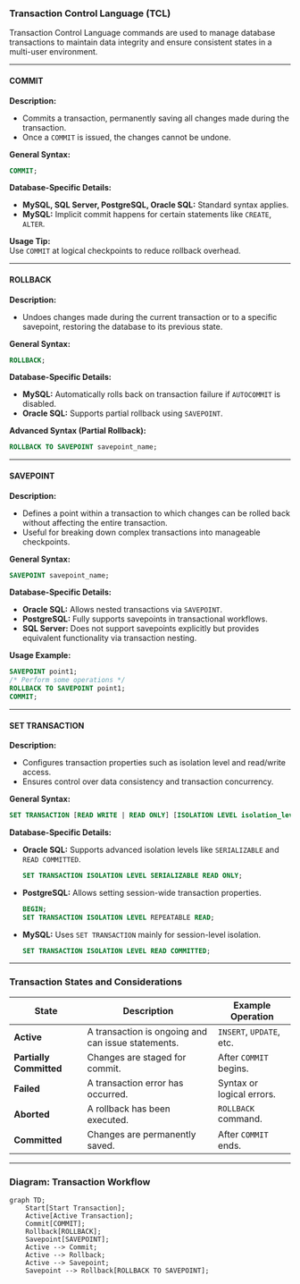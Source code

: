 ### **Transaction Control Language (TCL)**  

Transaction Control Language commands are used to manage database transactions to maintain data integrity and ensure consistent states in a multi-user environment.

---

#### **COMMIT**  
**Description:**  
- Commits a transaction, permanently saving all changes made during the transaction.  
- Once a `COMMIT` is issued, the changes cannot be undone.  

**General Syntax:**  
```sql
COMMIT;
```

**Database-Specific Details:**  
- **MySQL, SQL Server, PostgreSQL, Oracle SQL:** Standard syntax applies.  
- **MySQL:** Implicit commit happens for certain statements like `CREATE`, `ALTER`.  

**Usage Tip:**  
Use `COMMIT` at logical checkpoints to reduce rollback overhead.

---

#### **ROLLBACK**  
**Description:**  
- Undoes changes made during the current transaction or to a specific savepoint, restoring the database to its previous state.  

**General Syntax:**  
```sql
ROLLBACK;
```

**Database-Specific Details:**  
- **MySQL:** Automatically rolls back on transaction failure if `AUTOCOMMIT` is disabled.  
- **Oracle SQL:** Supports partial rollback using `SAVEPOINT`.  

**Advanced Syntax (Partial Rollback):**  
```sql
ROLLBACK TO SAVEPOINT savepoint_name;
```

---

#### **SAVEPOINT**  
**Description:**  
- Defines a point within a transaction to which changes can be rolled back without affecting the entire transaction.  
- Useful for breaking down complex transactions into manageable checkpoints.  

**General Syntax:**  
```sql
SAVEPOINT savepoint_name;
```

**Database-Specific Details:**  
- **Oracle SQL:** Allows nested transactions via `SAVEPOINT`.  
- **PostgreSQL:** Fully supports savepoints in transactional workflows.  
- **SQL Server:** Does not support savepoints explicitly but provides equivalent functionality via transaction nesting.

**Usage Example:**  
```sql
SAVEPOINT point1;
/* Perform some operations */
ROLLBACK TO SAVEPOINT point1;
COMMIT;
```

---

#### **SET TRANSACTION**  
**Description:**  
- Configures transaction properties such as isolation level and read/write access.  
- Ensures control over data consistency and transaction concurrency.  

**General Syntax:**  
```sql
SET TRANSACTION [READ WRITE | READ ONLY] [ISOLATION LEVEL isolation_level];
```

**Database-Specific Details:**  
- **Oracle SQL:** Supports advanced isolation levels like `SERIALIZABLE` and `READ COMMITTED`.  
  ```sql
  SET TRANSACTION ISOLATION LEVEL SERIALIZABLE READ ONLY;
  ```
- **PostgreSQL:** Allows setting session-wide transaction properties.  
  ```sql
  BEGIN;
  SET TRANSACTION ISOLATION LEVEL REPEATABLE READ;
  ```
- **MySQL:** Uses `SET TRANSACTION` mainly for session-level isolation.  
  ```sql
  SET TRANSACTION ISOLATION LEVEL READ COMMITTED;
  ```

---

### **Transaction States and Considerations**  

| **State**              | **Description**                          | **Example Operation**    |
|-------------------------|------------------------------------------|---------------------------|
| **Active**             | A transaction is ongoing and can issue statements. | `INSERT`, `UPDATE`, etc. |
| **Partially Committed** | Changes are staged for commit.           | After `COMMIT` begins.    |
| **Failed**             | A transaction error has occurred.        | Syntax or logical errors. |
| **Aborted**            | A rollback has been executed.            | `ROLLBACK` command.       |
| **Committed**          | Changes are permanently saved.           | After `COMMIT` ends.      |

---

### **Diagram: Transaction Workflow**
```mermaid
graph TD;
    Start[Start Transaction];
    Active[Active Transaction];
    Commit[COMMIT];
    Rollback[ROLLBACK];
    Savepoint[SAVEPOINT];
    Active --> Commit;
    Active --> Rollback;
    Active --> Savepoint;
    Savepoint --> Rollback[ROLLBACK TO SAVEPOINT];
```

